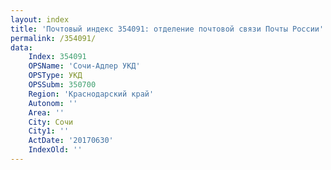 ```yaml
---
layout: index
title: 'Почтовый индекс 354091: отделение почтовой связи Почты России'
permalink: /354091/
data:
    Index: 354091
    OPSName: 'Сочи-Адлер УКД'
    OPSType: УКД
    OPSSubm: 350700
    Region: 'Краснодарский край'
    Autonom: ''
    Area: ''
    City: Сочи
    City1: ''
    ActDate: '20170630'
    IndexOld: ''
---
```

